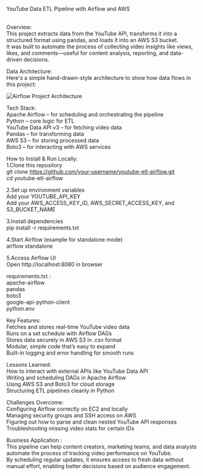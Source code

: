 YouTube Data ETL Pipeline with Airflow and AWS<br><br>



Overview:<br>
This project extracts data from the YouTube API, transforms it into a structured format using pandas, and loads it into an AWS S3 bucket. <br>
It was built to automate the process of collecting video insights like views, likes, and comments—useful for content analysis, reporting, and data-driven decisions.<br>

Data Architecture:<br>
Here's a simple hand-drawn-style architecture to show how data flows in this project:<br>

![Airflow Project Architecture](https://github.com/user-attachments/assets/23b9a45a-21e9-4f59-94d4-0b4eb87bb009)<br>




Tech Stack:<br>
Apache Airflow            –  for scheduling and orchestrating the pipeline <br>
Python                    –  core logic for ETL <br>
YouTube Data API v3       –  for fetching video data <br>
Pandas                    –  for transforming data <br>
AWS S3                    –  for storing processed data <br>
Boto3                     –  for interacting with AWS services <br>


How to Install & Run Locally:<br>
1.Clone this repository <br>
git clone https://github.com/your-username/youtube-etl-airflow.git <br>
cd youtube-etl-airflow <br>

2.Set up environment variables<br>
Add your YOUTUBE_API_KEY <br>
Add your AWS_ACCESS_KEY_ID, AWS_SECRET_ACCESS_KEY, and S3_BUCKET_NAME <br>


3.Install dependencies<br>
pip install -r requirements.txt <br>


4.Start Airflow (example for standalone mode)<br>
airflow standalone <br>


5.Access Airflow UI<br>
Open http://localhost:8080 in browser <br>


requirements.txt :<br>
apache-airflow <br>
pandas <br>
boto3 <br>
google-api-python-client <br>
python.env <br>



Key Features: <br>
Fetches and stores real-time YouTube video data<br>
Runs on a set schedule with Airflow DAGs<br>
Stores data securely in AWS S3 in .csv format<br>
Modular, simple code that’s easy to expand<br>
Built-in logging and error handling for smooth runs<br>



Lessons Learned: <br>
How to interact with external APIs like YouTube Data API <br>
Writing and scheduling DAGs in Apache Airflow <br>
Using AWS S3 and Boto3 for cloud storage <br>
Structuring ETL pipelines cleanly in Python <br>


Challenges Overcome: <br>
Configuring Airflow correctly on EC2 and locally <br>
Managing security groups and SSH access on AWS<br>
Figuring out how to parse and clean nested YouTube API responses <br>
Troubleshooting missing video stats for certain IDs <br>


Business Application : <br>
This pipeline can help content creators, marketing teams, and data analysts automate the process of tracking video performance on YouTube. <br>
By scheduling regular updates, it ensures access to fresh data without manual effort, enabling better decisions based on audience engagement.


